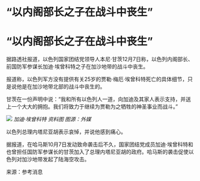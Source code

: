 # “以内阁部长之子在战斗中丧生”

# “以内阁部长之子在战斗中丧生”

据路透社报道，以色列国家团结党领导人本尼·甘茨12月7日称，以色列内阁部长、前国防军参谋长加迪·埃曾科特之子在加沙地带的战斗中丧生。

报道称，以色列军方没有提供有关25岁的贾勒·梅厄·埃曾科特死亡的具体细节，只是说他是在加沙地带北部的战斗中丧生的。

甘茨在一份声明中说：“我和所有以色列人一道，向加迪及其家人表示支持，并送上一个大大的拥抱。我们将致力于继续为贾勒为之牺牲的神圣事业而战斗。”

![](https://inews.gtimg.com/om_bt/O17nb8F6FJMfVSmwFw9eJ1DlDlYppZajiXVvtQFRnQjLQAA/1000)
_加迪·埃曾科特 资料图 图源：外媒_

以色列总理内塔尼亚胡表示哀悼，并说他感到痛心。

据报道，在哈马斯10月7日发动致命袭击后不久，国家团结党成员加迪·埃曾科特和也曾担任国防军参谋长的甘茨加入了总理内塔尼亚胡的政府。哈马斯的袭击促使以色列对加沙地带发起了陆海空攻击。

来源：参考消息

